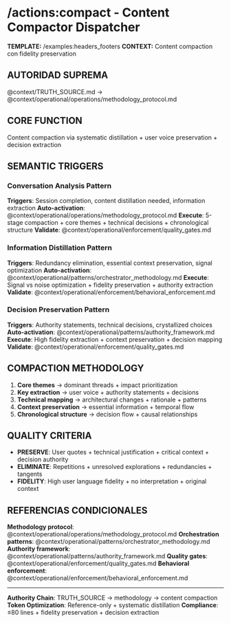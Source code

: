 # /actions:compact - Content Compactor Dispatcher

**TEMPLATE:** /examples:headers_footers
**CONTEXT:** Content compaction con fidelity preservation

## AUTORIDAD SUPREMA
@context/TRUTH_SOURCE.md → @context/operational/operations/methodology_protocol.md

## CORE FUNCTION
Content compaction via systematic distillation + user voice preservation + decision extraction

## SEMANTIC TRIGGERS

### Conversation Analysis Pattern
**Triggers**: Session completion, content distillation needed, information extraction
**Auto-activation**: @context/operational/operations/methodology_protocol.md
**Execute**: 5-stage compaction + core themes + technical decisions + chronological structure
**Validate**: @context/operational/enforcement/quality_gates.md

### Information Distillation Pattern
**Triggers**: Redundancy elimination, essential context preservation, signal optimization
**Auto-activation**: @context/operational/patterns/orchestrator_methodology.md
**Execute**: Signal vs noise optimization + fidelity preservation + authority extraction
**Validate**: @context/operational/enforcement/behavioral_enforcement.md

### Decision Preservation Pattern
**Triggers**: Authority statements, technical decisions, crystallized choices
**Auto-activation**: @context/operational/patterns/authority_framework.md
**Execute**: High fidelity extraction + context preservation + decision mapping
**Validate**: @context/operational/enforcement/quality_gates.md

## COMPACTION METHODOLOGY
1. **Core themes** → dominant threads + impact prioritization
2. **Key extraction** → user voice + authority statements + decisions
3. **Technical mapping** → architectural changes + rationale + patterns
4. **Context preservation** → essential information + temporal flow
5. **Chronological structure** → decision flow + causal relationships

## QUALITY CRITERIA
- **PRESERVE**: User quotes + technical justification + critical context + decision authority
- **ELIMINATE**: Repetitions + unresolved explorations + redundancies + tangents
- **FIDELITY**: High user language fidelity + no interpretation + original context

## REFERENCIAS CONDICIONALES
**Methodology protocol**: @context/operational/operations/methodology_protocol.md
**Orchestration patterns**: @context/operational/patterns/orchestrator_methodology.md
**Authority framework**: @context/operational/patterns/authority_framework.md
**Quality gates**: @context/operational/enforcement/quality_gates.md
**Behavioral enforcement**: @context/operational/enforcement/behavioral_enforcement.md

---
**Authority Chain**: TRUTH_SOURCE → methodology → content compaction
**Token Optimization**: Reference-only + systematic distillation
**Compliance**: ≤80 lines + fidelity preservation + decision extraction